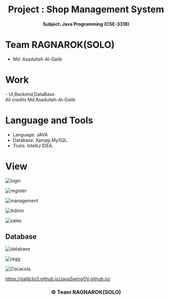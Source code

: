   <h1 align="center"> Project : Shop Management System </h1>
<h4 align="center"> Subject: Java Programming (CSE-3318) </h4>

<h1> Team RAGNAROK(SOLO)</h1> 

- Md. Asadullah-Al-Galib 

<h1>Work</h1>
- UI,Backend,DataBase.
<br>All credits Md.Asadullah-Al-Galib<br>

<h1> Language and Tools </h1>

- Language: JAVA
- Database: Xampp,MySQL.
 - Tools: IntelliJ IDEA.
 
 <h1>View</h1>
 
 ![login](https://user-images.githubusercontent.com/77722359/152192316-8d72282e-0556-46a6-b3d1-f0e5d018cb3b.JPG)
 
 
 
 ![register](https://user-images.githubusercontent.com/77722359/152192561-99851528-e842-46c4-85ad-ea549a3addde.JPG)
 
![management](https://user-images.githubusercontent.com/77722359/152192687-51b1baa0-868c-473a-9a43-95f521350132.JPG)


![Admin](https://user-images.githubusercontent.com/77722359/152192785-0ac82f41-a877-4e55-a3be-edabec6e3373.JPG)

![sales](https://user-images.githubusercontent.com/77722359/152192837-eb17e063-cec4-49ee-a3d5-1b68458aed88.JPG)

 
  <h2>Database</h2>
  
![database](https://user-images.githubusercontent.com/77722359/152192895-cfdafb79-b8b4-428a-a4c4-81790d409b35.JPG)

![regg](https://user-images.githubusercontent.com/77722359/152192929-ff8202ba-2f91-4c65-b415-b38d8d1745b0.JPG)



![Cocacola](https://user-images.githubusercontent.com/77722359/152192946-c3f9824b-f8f2-4a53-9d85-b0a4d24c7062.JPG)

https://galib3o3.github.io/JavaSwingOV.github.io/

<h3 align="center">© Team RAGNAROK(SOLO)</h3>

